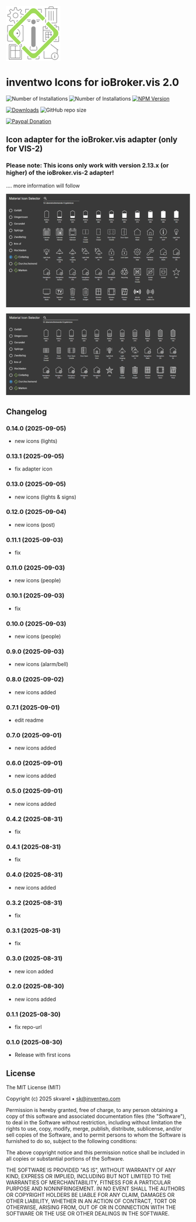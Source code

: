 ![Logo](admin/vis-2-widgets-icontwo.png)

# inventwo Icons for  ioBroker.vis 2.0


![Number of Installations](http://iobroker.live/badges/vis-2-widgets-icontwo-installed.svg)
![Number of Installations](http://iobroker.live/badges/vis-2-widgets-icontwo-stable.svg) 
[![NPM Version](https://nodei.co/npm/iobroker.vis-2-widgets-icontwo.svg?style=shields&data=v,u,d&color=orange)](https://www.npmjs.com/package/iobroker.vis-2-widgets-icontwo)

[![Downloads](https://img.shields.io/npm/dm/iobroker.vis-2-widgets-icontwo.svg)](https://www.npmjs.com/package/iobroker.vis-2-widgets-icontwo)
![GitHub repo size](https://img.shields.io/github/repo-size/inventwo/iobroker.vis-2-widgets-icontwo)

[![Paypal Donation](https://img.shields.io/badge/paypal-donate%20|%20spenden-green.svg)](https://www.paypal.com/donate/?hosted_button_id=7W6M3TFZ4W9LW)


## Icon adapter for the ioBroker.vis adapter (only for VIS-2)

### **Please note:** This icons only work with version 2.13.x (or higher) of the ioBroker.vis-2 adapter!


.... more information will follow

![Vorschau](admin/solid.PNG)

![Vorschau](admin/opacity.PNG)

## Changelog

<!--
    ### **WORK IN PROGRESS**
-->
### 0.14.0 (2025-09-05)
- new icons (lights)

### 0.13.1 (2025-09-05)
- fix adapter icon

### 0.13.0 (2025-09-05)
- new icons (lights & signs)

### 0.12.0 (2025-09-04)
- new icons (post)

### 0.11.1 (2025-09-03)
- fix

### 0.11.0 (2025-09-03)
- new icons (people)

### 0.10.1 (2025-09-03)
- fix

### 0.10.0 (2025-09-03)
- new icons (people)

### 0.9.0 (2025-09-03)
- new icons (alarm/bell)

### 0.8.0 (2025-09-02)
- new icons added

### 0.7.1 (2025-09-01)
- edit readme

### 0.7.0 (2025-09-01)
- new icons added

### 0.6.0 (2025-09-01)
- new icons added

### 0.5.0 (2025-09-01)
- new icons added

### 0.4.2 (2025-08-31)
- fix

### 0.4.1 (2025-08-31)
- fix

### 0.4.0 (2025-08-31)
- new icons added

### 0.3.2 (2025-08-31)
- fix

### 0.3.1 (2025-08-31)
- fix

### 0.3.0 (2025-08-31)
- new icon added

### 0.2.0 (2025-08-30)
- new icons added

### 0.1.1 (2025-08-30)
- fix repo-url

### 0.1.0 (2025-08-30)
- Release with first icons

## License

The MIT License (MIT)

Copyright (c) 2025 skvarel • <sk@inventwo.com>

Permission is hereby granted, free of charge, to any person obtaining a copy
of this software and associated documentation files (the "Software"), to deal
in the Software without restriction, including without limitation the rights
to use, copy, modify, merge, publish, distribute, sublicense, and/or sell
copies of the Software, and to permit persons to whom the Software is
furnished to do so, subject to the following conditions:

The above copyright notice and this permission notice shall be included in
all copies or substantial portions of the Software.

THE SOFTWARE IS PROVIDED "AS IS", WITHOUT WARRANTY OF ANY KIND, EXPRESS OR
IMPLIED, INCLUDING BUT NOT LIMITED TO THE WARRANTIES OF MERCHANTABILITY,
FITNESS FOR A PARTICULAR PURPOSE AND NONINFRINGEMENT. IN NO EVENT SHALL THE
AUTHORS OR COPYRIGHT HOLDERS BE LIABLE FOR ANY CLAIM, DAMAGES OR OTHER
LIABILITY, WHETHER IN AN ACTION OF CONTRACT, TORT OR OTHERWISE, ARISING FROM,
OUT OF OR IN CONNECTION WITH THE SOFTWARE OR THE USE OR OTHER DEALINGS IN
THE SOFTWARE.
